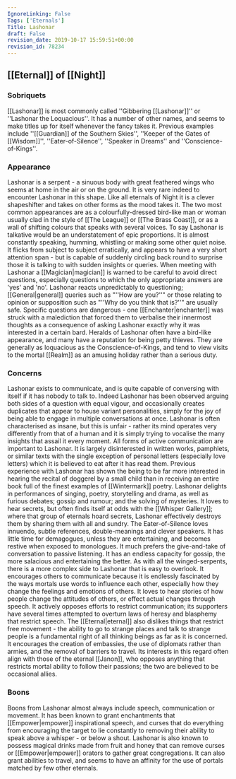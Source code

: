 ```yaml
---
IgnoreLinking: False
Tags: ['Eternals']
Title: Lashonar
draft: False
revision_date: 2019-10-17 15:59:51+00:00
revision_id: 78234
---
```


## [[Eternal]] of [[Night]]
### Sobriquets
[[Lashonar]] is most commonly called ''Gibbering [[Lashonar]]'' or ''Lashonar the Loquacious''.
It has a number of other names, and seems to make titles up for itself whenever the fancy takes it. Previous examples include ''[[Guardian]] of the Southern Skies'', ''Keeper of the Gates of [[Wisdom]]'', ''Eater-of-Silence'', ''Speaker in Dreams'' and ''Conscience-of-Kings''.
### Appearance
Lashonar is a serpent - a sinuous body with great feathered wings who seems at home in the air or on the ground. It is very rare indeed to encounter Lashonar in this shape. Like all eternals of Night it is a clever shapeshifter and takes on other forms as the mood takes it. The two most common appearances are as a colourfully-dressed bird-like man or woman usually clad in the style of [[The League]] or [[The Brass Coast]], or as a wall of shifting colours that speaks with several voices.
To say Lashonar is talkative would be an understatement of epic proportions. It is almost constantly speaking, humming, whistling or making some other quiet noise. It flicks from subject to subject erratically, and appears to have a very short attention span - but is capable of suddenly circling back round to surprise those it is talking to with sudden insights or queries.
When meeting with Lashonar a [[Magician|magician]] is warned to be careful to avoid direct questions, especially questions to which the only appropriate answers are 'yes' and 'no'. Lashonar reacts unpredictably to questioning; [[General|general]] queries such as "''How are you?''" or those relating to opinion or supposition such as "''Why do you think that is?''" are usually safe. Specific questions are dangerous - one [[Enchanter|enchanter]] was struck with a malediction that forced them to verbalise their innermost thoughts as a consequence of asking Lashonar exactly why it was interested in a certain bard.
Heralds of Lashonar often have a bird-like appearance, and many have a reputation for being petty thieves. They are generally as loquacious as the Conscience-of-Kings, and tend to view visits to the mortal [[Realm]] as an amusing holiday rather than a serious duty.
### Concerns
Lashonar exists to communicate, and is quite capable of conversing with itself if it has nobody to talk to. Indeed Lashonar has been observed arguing both sides of a question with equal vigour, and occasionally creates duplicates that appear to house variant personalities, simply for the joy of being able to engage in multiple conversations at once. Lashonar is often characterised as insane, but this is unfair - rather its mind operates very differently from that of a human and it is simply trying to vocalise the many insights that assail it every moment.
All forms of active communication are important to Lashonar. It is largely disinterested in written works, pamphlets, or similar texts with the single exception of personal letters (especially love letters) which it is believed to eat after it has read them. Previous experience with Lashonar has shown the being to be far more interested in hearing the recital of doggerel by a small child than in receiving an entire book full of the finest examples of [[Wintermark]] poetry. 
Lashonar delights in performances of singing, poetry, storytelling and drama, as well as furious debates; gossip and rumour; and the solving of mysteries. It loves to hear secrets, but often finds itself at odds with the [[Whisper Gallery]]; where that group of eternals hoard secrets, Lashonar effectively destroys them by sharing them with all and sundry.
The Eater-of-Silence loves innuendo, subtle references, double-meanings and clever speakers. It has little time for demagogues, unless they are entertaining, and becomes restive when exposed to monologues. It much prefers the give-and-take of conversation to passive listening. It has an endless capacity for gossip, the more salacious and entertaining the better.
As with all the winged-serpents, there is a more complex side to Lashonar that is easy to overlook. It encourages others to communicate because it is endlessly fascinated by the ways mortals use words to influence each other, especially how they change the feelings and emotions of others. It loves to hear stories of how people change the attitudes of others, or effect actual changes through speech.
It actively opposes efforts to restrict communication; its supporters have several times attempted to overturn laws of heresy and blasphemy that restrict speech. The [[Eternal|eternal]] also dislikes things that restrict free movement - the ability to go to strange places and talk to strange people is a fundamental right of all thinking beings as far as it is concerned. It encourages the creation of embassies, the use of diplomats rather than armies, and the removal of barriers to travel. Its interests in this regard often align with those of the eternal [[Janon]], who opposes anything that restricts mortal ability to follow their passions; the two are believed to be occasional allies.
### Boons
Boons from Lashonar almost always include speech, communication or movement. It has been known to grant enchantments that [[Empower|empower]] inspirational speech, and curses that do everything from encouraging the target to lie constantly to removing their ability to speak above a whisper - or below a shout. Lashonar is also known to possess magical drinks made from fruit and honey that can remove curses or [[Empower|empower]] orators to gather great congregations.
It can also grant abilities to travel, and seems to have an affinity for the use of portals matched by few other eternals.